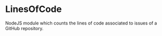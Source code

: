 # LinesOfCode
NodeJS module which counts the lines of code associated to issues of a GitHub repository.

